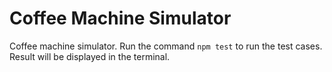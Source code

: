 # Coffee Machine Simulator

Coffee machine simulator. Run the command `npm test` to run the test cases.
Result will be displayed in the terminal.
